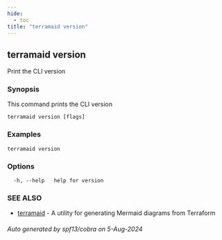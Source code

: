 ```yaml
---
hide:
  - toc
title: "terramaid version"
---
```

## terramaid version

Print the CLI version

### Synopsis

This command prints the CLI version

```
terramaid version [flags]
```

### Examples

```
terramaid version
```

### Options

```
  -h, --help   help for version
```

### SEE ALSO

* [terramaid](terramaid.md)	 - A utility for generating Mermaid diagrams from Terraform

###### Auto generated by spf13/cobra on 5-Aug-2024
